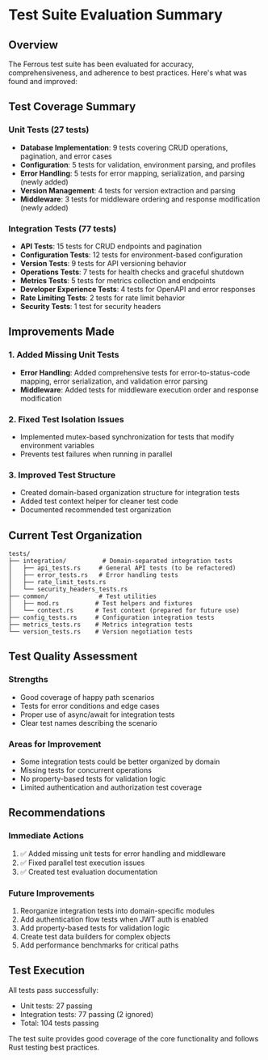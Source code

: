 # Test Suite Evaluation Summary

## Overview
The Ferrous test suite has been evaluated for accuracy, comprehensiveness, and adherence to best practices. Here's what was found and improved:

## Test Coverage Summary

### Unit Tests (27 tests)
- **Database Implementation**: 9 tests covering CRUD operations, pagination, and error cases
- **Configuration**: 5 tests for validation, environment parsing, and profiles  
- **Error Handling**: 5 tests for error mapping, serialization, and parsing (newly added)
- **Version Management**: 4 tests for version extraction and parsing
- **Middleware**: 3 tests for middleware ordering and response modification (newly added)

### Integration Tests (77 tests)
- **API Tests**: 15 tests for CRUD endpoints and pagination
- **Configuration Tests**: 12 tests for environment-based configuration
- **Version Tests**: 9 tests for API versioning behavior
- **Operations Tests**: 7 tests for health checks and graceful shutdown
- **Metrics Tests**: 5 tests for metrics collection and endpoints
- **Developer Experience Tests**: 4 tests for OpenAPI and error responses
- **Rate Limiting Tests**: 2 tests for rate limit behavior
- **Security Tests**: 1 test for security headers

## Improvements Made

### 1. Added Missing Unit Tests
- **Error Handling**: Added comprehensive tests for error-to-status-code mapping, error serialization, and validation error parsing
- **Middleware**: Added tests for middleware execution order and response modification

### 2. Fixed Test Isolation Issues
- Implemented mutex-based synchronization for tests that modify environment variables
- Prevents test failures when running in parallel

### 3. Improved Test Structure
- Created domain-based organization structure for integration tests
- Added test context helper for cleaner test code
- Documented recommended test organization

## Current Test Organization

```
tests/
├── integration/          # Domain-separated integration tests
│   ├── api_tests.rs     # General API tests (to be refactored)
│   ├── error_tests.rs   # Error handling tests
│   ├── rate_limit_tests.rs
│   └── security_headers_tests.rs
├── common/              # Test utilities
│   ├── mod.rs          # Test helpers and fixtures
│   └── context.rs      # Test context (prepared for future use)
├── config_tests.rs     # Configuration integration tests
├── metrics_tests.rs    # Metrics integration tests
└── version_tests.rs    # Version negotiation tests
```

## Test Quality Assessment

### Strengths
- Good coverage of happy path scenarios
- Tests for error conditions and edge cases
- Proper use of async/await for integration tests
- Clear test names describing the scenario

### Areas for Improvement
- Some integration tests could be better organized by domain
- Missing tests for concurrent operations
- No property-based tests for validation logic
- Limited authentication and authorization test coverage

## Recommendations

### Immediate Actions
1. ✅ Added missing unit tests for error handling and middleware
2. ✅ Fixed parallel test execution issues
3. ✅ Created test evaluation documentation

### Future Improvements
1. Reorganize integration tests into domain-specific modules
2. Add authentication flow tests when JWT auth is enabled
3. Add property-based tests for validation logic
4. Create test data builders for complex objects
5. Add performance benchmarks for critical paths

## Test Execution

All tests pass successfully:
- Unit tests: 27 passing
- Integration tests: 77 passing (2 ignored)
- Total: 104 tests passing

The test suite provides good coverage of the core functionality and follows Rust testing best practices.